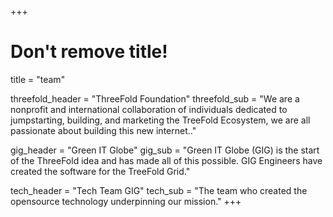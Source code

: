 +++
# Don't remove title!
title = "team"

threefold_header = "ThreeFold Foundation"
threefold_sub = "We are a nonprofit and international collaboration of individuals dedicated to jumpstarting, building, and marketing the TreeFold Ecosystem, we are all passionate about building this new internet.."

gig_header = "Green IT Globe"
gig_sub = "Green IT Globe (GIG) is the start of the ThreeFold idea and has made all of this possible. GIG Engineers have created the software for the TreeFold Grid."

tech_header = "Tech Team GIG"
tech_sub = "The team who created the opensource technology underpinning our mission."
+++
